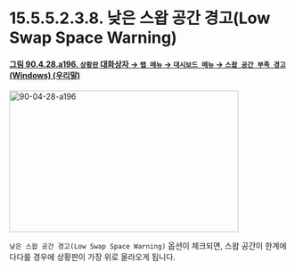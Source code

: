 # 15.5.5.2.3.8. 낮은 스왑 공간 경고(Low Swap Space Warning)

<a id="90-04-28-a196"></a>

#### [그림 90.4.28.a196. `상황판` 대화상자 → `탭 메뉴` → `대시보드 메뉴` → `스왑 공간 부족 경고` (Windows) (우리말)](./90-04-0028-dashboard.md#90-04-28-a196)
<img width="411" height="254" alt="90-04-28-a196" src="https://github.com/user-attachments/assets/7faf696f-d319-4992-9a1c-d88f759d268f" />

`낮은 스왑 공간 경고(Low Swap Space Warning)` 옵션이 체크되면, 스왑 공간이 한계에 다다를 경우에 상황판이 가장 위로 올라오게 됩니다.